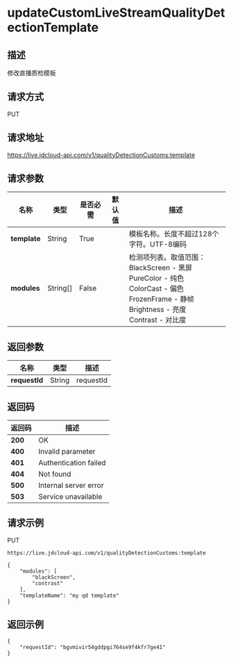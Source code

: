 # updateCustomLiveStreamQualityDetectionTemplate


## 描述
修改直播质检模板

## 请求方式
PUT

## 请求地址
https://live.jdcloud-api.com/v1/qualityDetectionCustoms:template


## 请求参数
|名称|类型|是否必需|默认值|描述|
|---|---|---|---|---|
|**template**|String|True| |模板名称。长度不超过128个字符。UTF-8编码<br>|
|**modules**|String[]|False| |检测项列表。取值范围：<br>  BlackScreen - 黑屏<br>  PureColor - 纯色<br>  ColorCast - 偏色<br>  FrozenFrame - 静帧<br>  Brightness - 亮度<br>  Contrast - 对比度<br>|


## 返回参数
|名称|类型|描述|
|---|---|---|
|**requestId**|String|requestId|


## 返回码
|返回码|描述|
|---|---|
|**200**|OK|
|**400**|Invalid parameter|
|**401**|Authentication failed|
|**404**|Not found|
|**500**|Internal server error|
|**503**|Service unavailable|

## 请求示例
PUT
```
https://live.jdcloud-api.com/v1/qualityDetectionCustoms:template

```
```
{
    "modules": [
        "blackScreen", 
        "contrast"
    ], 
    "templateName": "my qd template"
}
```

## 返回示例
```
{
    "requestId": "bgvmivir54gddpgi764se9f4kfr7ge41"
}
```
